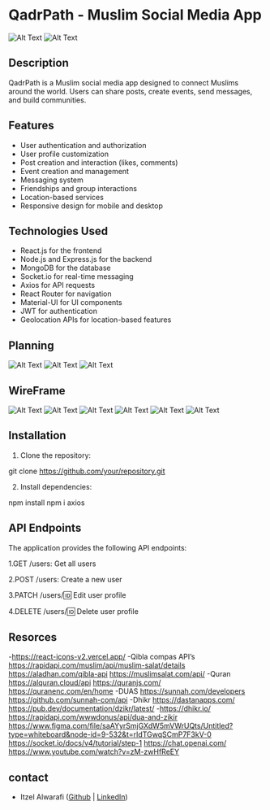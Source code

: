 # QadrPath - Muslim Social Media App

![Alt Text](planing/DeenHub.png)
![Alt Text](planing/DeenHubl.png)


## Description

QadrPath is a Muslim social media app designed to connect Muslims around the world. Users can share posts, create events, send messages, and build communities.

## Features

- User authentication and authorization
- User profile customization
- Post creation and interaction (likes, comments)
- Event creation and management
- Messaging system
- Friendships and group interactions
- Location-based services
- Responsive design for mobile and desktop

## Technologies Used

- React.js for the frontend
- Node.js and Express.js for the backend
- MongoDB for the database
- Socket.io for real-time messaging
- Axios for API requests
- React Router for navigation
- Material-UI for UI components
- JWT for authentication
- Geolocation APIs for location-based features


## Planning


![Alt Text](planing/Untitled(1).png)
![Alt Text](planing/Untitled.png)
![Alt Text](planing/Untitled3.png)

## WireFrame 
![Alt Text](planing/Screenshot1.png)
![Alt Text](planing/Screenshot2.png)
![Alt Text](planing/Screenshot3.png)
![Alt Text](planing/Screenshot4.png)
![Alt Text](planing/Screenshot5.png)
![Alt Text](planing/Screenshot6.png)


## Installation

1. Clone the repository:

git clone https://github.com/your/repository.git

2. Install dependencies:

npm install
npm i axios 


## API Endpoints

The application provides the following API endpoints:

1.GET /users: Get all users

2.POST /users: Create a new user

3.PATCH /users/:id: Edit user profile

4.DELETE /users/:id: Delete user profile

##  Resorces 
-https://react-icons-v2.vercel.app/
-Qibla compas API’s
https://rapidapi.com/muslim/api/muslim-salat/details
https://aladhan.com/qibla-api 
https://muslimsalat.com/api/
-Quran 
https://alquran.cloud/api
https://quranjs.com/
https://quranenc.com/en/home
-DUAS
https://sunnah.com/developers
https://github.com/sunnah-com/api
-Dhikr 
https://dastanapps.com/
https://pub.dev/documentation/dzikr/latest/
-https://dhikr.io/
https://rapidapi.com/wwwdonus/api/dua-and-zikir
https://www.figma.com/file/saAYyrSmjGXdW5mVWrUQts/Untitled?type=whiteboard&node-id=9-532&t=rIdTGwqSCmP7F3kV-0
https://socket.io/docs/v4/tutorial/step-1
https://chat.openai.com/
https://www.youtube.com/watch?v=zM-zwHfReEY

## contact 
- Itzel Alwarafi ([Github](https://github.com/itzelalwarafi) | [LinkedIn](https://www.linkedin.com/in/itzelalwarafi/))
